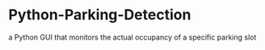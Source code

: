 # Python-Parking-Detection
 a Python GUI that monitors the actual occupancy of a specific parking slot
